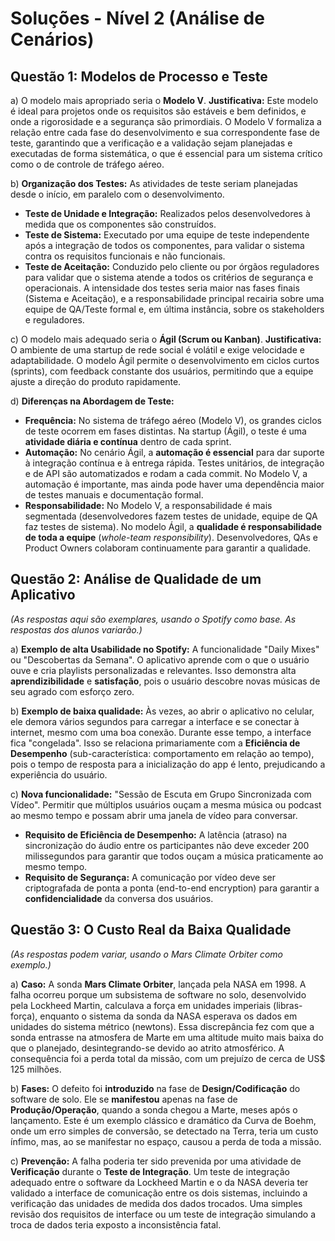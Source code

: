 # Soluções - Nível 2 (Análise de Cenários)

## Questão 1: Modelos de Processo e Teste

a) O modelo mais apropriado seria o **Modelo V**.
**Justificativa:** Este modelo é ideal para projetos onde os requisitos são estáveis e bem definidos, e onde a rigorosidade e a segurança são primordiais. O Modelo V formaliza a relação entre cada fase do desenvolvimento e sua correspondente fase de teste, garantindo que a verificação e a validação sejam planejadas e executadas de forma sistemática, o que é essencial para um sistema crítico como o de controle de tráfego aéreo.

b) **Organização dos Testes:** As atividades de teste seriam planejadas desde o início, em paralelo com o desenvolvimento.
*   **Teste de Unidade e Integração:** Realizados pelos desenvolvedores à medida que os componentes são construídos.
*   **Teste de Sistema:** Executado por uma equipe de teste independente após a integração de todos os componentes, para validar o sistema contra os requisitos funcionais e não funcionais.
*   **Teste de Aceitação:** Conduzido pelo cliente ou por órgãos reguladores para validar que o sistema atende a todos os critérios de segurança e operacionais.
A intensidade dos testes seria maior nas fases finais (Sistema e Aceitação), e a responsabilidade principal recairia sobre uma equipe de QA/Teste formal e, em última instância, sobre os stakeholders e reguladores.

c) O modelo mais adequado seria o **Ágil (Scrum ou Kanban)**.
**Justificativa:** O ambiente de uma startup de rede social é volátil e exige velocidade e adaptabilidade. O modelo Ágil permite o desenvolvimento em ciclos curtos (sprints), com feedback constante dos usuários, permitindo que a equipe ajuste a direção do produto rapidamente.

d) **Diferenças na Abordagem de Teste:**
*   **Frequência:** No sistema de tráfego aéreo (Modelo V), os grandes ciclos de teste ocorrem em fases distintas. Na startup (Ágil), o teste é uma **atividade diária e contínua** dentro de cada sprint.
*   **Automação:** No cenário Ágil, a **automação é essencial** para dar suporte à integração contínua e à entrega rápida. Testes unitários, de integração e de API são automatizados e rodam a cada commit. No Modelo V, a automação é importante, mas ainda pode haver uma dependência maior de testes manuais e documentação formal.
*   **Responsabilidade:** No Modelo V, a responsabilidade é mais segmentada (desenvolvedores fazem testes de unidade, equipe de QA faz testes de sistema). No modelo Ágil, a **qualidade é responsabilidade de toda a equipe** (*whole-team responsibility*). Desenvolvedores, QAs e Product Owners colaboram continuamente para garantir a qualidade.

## Questão 2: Análise de Qualidade de um Aplicativo

*(As respostas aqui são exemplares, usando o Spotify como base. As respostas dos alunos variarão.)*

a) **Exemplo de alta Usabilidade no Spotify:** A funcionalidade "Daily Mixes" ou "Descobertas da Semana". O aplicativo aprende com o que o usuário ouve e cria playlists personalizadas e relevantes. Isso demonstra alta **aprendizibilidade** e **satisfação**, pois o usuário descobre novas músicas de seu agrado com esforço zero.

b) **Exemplo de baixa qualidade:** Às vezes, ao abrir o aplicativo no celular, ele demora vários segundos para carregar a interface e se conectar à internet, mesmo com uma boa conexão. Durante esse tempo, a interface fica "congelada". Isso se relaciona primariamente com a **Eficiência de Desempenho** (sub-característica: comportamento em relação ao tempo), pois o tempo de resposta para a inicialização do app é lento, prejudicando a experiência do usuário.

c) **Nova funcionalidade:** "Sessão de Escuta em Grupo Sincronizada com Vídeo". Permitir que múltiplos usuários ouçam a mesma música ou podcast ao mesmo tempo e possam abrir uma janela de vídeo para conversar.
*   **Requisito de Eficiência de Desempenho:** A latência (atraso) na sincronização do áudio entre os participantes não deve exceder 200 milissegundos para garantir que todos ouçam a música praticamente ao mesmo tempo.
*   **Requisito de Segurança:** A comunicação por vídeo deve ser criptografada de ponta a ponta (end-to-end encryption) para garantir a **confidencialidade** da conversa dos usuários.

## Questão 3: O Custo Real da Baixa Qualidade

*(As respostas podem variar, usando o Mars Climate Orbiter como exemplo.)*

a) **Caso:** A sonda **Mars Climate Orbiter**, lançada pela NASA em 1998. A falha ocorreu porque um subsistema de software no solo, desenvolvido pela Lockheed Martin, calculava a força em unidades imperiais (libras-força), enquanto o sistema da sonda da NASA esperava os dados em unidades do sistema métrico (newtons). Essa discrepância fez com que a sonda entrasse na atmosfera de Marte em uma altitude muito mais baixa do que o planejado, desintegrando-se devido ao atrito atmosférico. A consequência foi a perda total da missão, com um prejuízo de cerca de US$ 125 milhões.

b) **Fases:** O defeito foi **introduzido** na fase de **Design/Codificação** do software de solo. Ele se **manifestou** apenas na fase de **Produção/Operação**, quando a sonda chegou a Marte, meses após o lançamento. Este é um exemplo clássico e dramático da Curva de Boehm, onde um erro simples de conversão, se detectado na Terra, teria um custo ínfimo, mas, ao se manifestar no espaço, causou a perda de toda a missão.

c) **Prevenção:** A falha poderia ter sido prevenida por uma atividade de **Verificação** durante o **Teste de Integração**. Um teste de integração adequado entre o software da Lockheed Martin e o da NASA deveria ter validado a interface de comunicação entre os dois sistemas, incluindo a verificação das unidades de medida dos dados trocados. Uma simples revisão dos requisitos de interface ou um teste de integração simulando a troca de dados teria exposto a inconsistência fatal.
